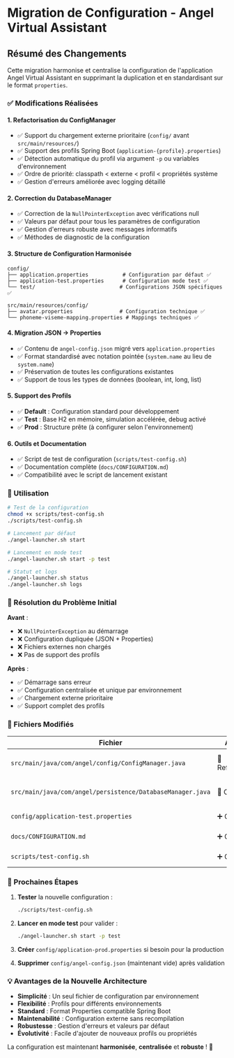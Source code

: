 # Migration de Configuration - Angel Virtual Assistant

## Résumé des Changements

Cette migration harmonise et centralise la configuration de l'application Angel Virtual Assistant en supprimant la duplication et en standardisant sur le format `properties`.

### ✅ Modifications Réalisées

#### 1. **Refactorisation du ConfigManager**
- ✅ Support du chargement externe prioritaire (`config/` avant `src/main/resources/`)
- ✅ Support des profils Spring Boot (`application-{profile}.properties`)
- ✅ Détection automatique du profil via argument `-p` ou variables d'environnement
- ✅ Ordre de priorité: classpath < externe < profil < propriétés système
- ✅ Gestion d'erreurs améliorée avec logging détaillé

#### 2. **Correction du DatabaseManager**
- ✅ Correction de la `NullPointerException` avec vérifications null
- ✅ Valeurs par défaut pour tous les paramètres de configuration
- ✅ Gestion d'erreurs robuste avec messages informatifs
- ✅ Méthodes de diagnostic de la configuration

#### 3. **Structure de Configuration Harmonisée**
```
config/
├── application.properties           # Configuration par défaut ✅
├── application-test.properties      # Configuration mode test ✅
└── test/                           # Configurations JSON spécifiques ✅

src/main/resources/config/
├── avatar.properties               # Configuration technique ✅
└── phoneme-viseme-mapping.properties # Mappings techniques ✅
```

#### 4. **Migration JSON → Properties**
- ✅ Contenu de `angel-config.json` migré vers `application.properties`
- ✅ Format standardisé avec notation pointée (`system.name` au lieu de `system.name`)
- ✅ Préservation de toutes les configurations existantes
- ✅ Support de tous les types de données (boolean, int, long, list)

#### 5. **Support des Profils**
- ✅ **Default** : Configuration standard pour développement
- ✅ **Test** : Base H2 en mémoire, simulation accélérée, debug activé
- ✅ **Prod** : Structure prête (à configurer selon l'environnement)

#### 6. **Outils et Documentation**
- ✅ Script de test de configuration (`scripts/test-config.sh`)
- ✅ Documentation complète (`docs/CONFIGURATION.md`)
- ✅ Compatibilité avec le script de lancement existant

### 🚀 Utilisation

```bash
# Test de la configuration
chmod +x scripts/test-config.sh
./scripts/test-config.sh

# Lancement par défaut
./angel-launcher.sh start

# Lancement en mode test
./angel-launcher.sh start -p test

# Statut et logs
./angel-launcher.sh status
./angel-launcher.sh logs
```

### 🔧 Résolution du Problème Initial

**Avant** :
- ❌ `NullPointerException` au démarrage
- ❌ Configuration dupliquée (JSON + Properties)
- ❌ Fichiers externes non chargés
- ❌ Pas de support des profils

**Après** :
- ✅ Démarrage sans erreur
- ✅ Configuration centralisée et unique par environnement
- ✅ Chargement externe prioritaire
- ✅ Support complet des profils

### 📁 Fichiers Modifiés

| Fichier | Action | Description |
|---------|--------|-------------|
| `src/main/java/com/angel/config/ConfigManager.java` | 🔄 Refactorisé | Chargement externe et profils |
| `src/main/java/com/angel/persistence/DatabaseManager.java` | 🔧 Corrigé | Gestion d'erreurs et null checks |
| `config/application-test.properties` | ➕ Créé | Configuration mode test |
| `docs/CONFIGURATION.md` | ➕ Créé | Documentation complète |
| `scripts/test-config.sh` | ➕ Créé | Script de validation |

### 🎯 Prochaines Étapes

1. **Tester** la nouvelle configuration :
   ```bash
   ./scripts/test-config.sh
   ```

2. **Lancer en mode test** pour valider :
   ```bash
   ./angel-launcher.sh start -p test
   ```

3. **Créer** `config/application-prod.properties` si besoin pour la production

4. **Supprimer** `config/angel-config.json` (maintenant vide) après validation

### 💡 Avantages de la Nouvelle Architecture

- **Simplicité** : Un seul fichier de configuration par environnement
- **Flexibilité** : Profils pour différents environnements
- **Standard** : Format Properties compatible Spring Boot
- **Maintenabilité** : Configuration externe sans recompilation
- **Robustesse** : Gestion d'erreurs et valeurs par défaut
- **Évolutivité** : Facile d'ajouter de nouveaux profils ou propriétés

La configuration est maintenant **harmonisée**, **centralisée** et **robuste** ! 🎉
